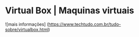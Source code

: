 # Virtual Box | Maquinas virtuais

![mais informações] (https://www.techtudo.com.br/tudo-sobre/virtualbox.html)